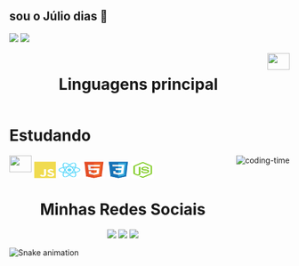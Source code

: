 ##   sou o Júlio dias     👋

 <div>  
   <img height="175em" src="https://github-readme-stats.vercel.app/api?username=julioSans&show_icons=true&theme=github_dark&include_all_commits=true&count_private=true"/> 
   <img height="175em" src="https://github-readme-stats.vercel.app/api/top-langs/?username=julioSans&layout=compact&langs_count=16&theme=github_dark"/>
 </div>
 <br>
 <div align="center "style="display: flex; justify-content: space-between;"> 
       <br>     
       <h1> Linguagens principal </h1>
       <img loading="lazy" src="https://cdn.jsdelivr.net/gh/devicons/devicon/icons/java/java-original.svg" width="40" height="30"/>
 </div>
<div>
       <h1> Estudando </h1>
       <img loading="lazy" src="https://cdn.jsdelivr.net/gh/devicons/devicon/icons/java/java-original.svg" width="40" height="30"/>
       <img align="right"height="150" alt="coding-time" src="code.gif">
       <img align="center" height="30" width="40" alt="js-icon"  src="https://raw.githubusercontent.com/devicons/devicon/master/icons/javascript/javascript-plain.svg">
       <img align="center" height="30" width="40" alt="react-icon" src="https://raw.githubusercontent.com/devicons/devicon/master/icons/react/react-original.svg">
       <img align="center" height="30" width="40" alt="html-icon" src="https://raw.githubusercontent.com/devicons/devicon/master/icons/html5/html5-original.svg">
       <img align="center" height="30" width="40" alt="css-icon" src="https://raw.githubusercontent.com/devicons/devicon/master/icons/css3/css3-original.svg">
       <img align="center" height="30" width="40" alt="nodejs-icon" src="https://raw.githubusercontent.com/devicons/devicon/master/icons/nodejs/nodejs-original.svg">
</div>
<div align="center">  
    <h1> Minhas Redes Sociais </h1>
    <a href = "mailto:juliodiassousadev@gmail.com"><img src="https://img.shields.io/badge/-Gmail-%23333?style=for-the-badge&logo=gmail&logoColor=white" target="_blank"></a>   	 
    <a href="https://www.linkedin.com/in/júlio-dias-sousa-" target="_blank"><img src="https://img.shields.io/badge/-LinkedIn-%230077B5?style=for-the-badge&logo=linkedin&logoColor=white" target="_blank"></a> 
    <a href="https://instagram.com/jhuliodias" target="_blank"><img src="https://img.shields.io/badge/-Instagram-%23E4405F?style=for-the-badge&logo=instagram&logoColor=white" target="_blank"></a> 
</div>

![Snake animation](https://github.com/julioSans/julioSans/blob/output/github-contribution-grid-snake.svg)
